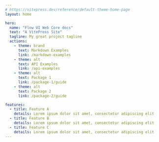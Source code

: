 ```yaml
---
# https://vitepress.dev/reference/default-theme-home-page
layout: home

hero:
  name: "Flow UI Web Core docs"
  text: "A VitePress Site"
  tagline: My great project tagline
  actions:
    - theme: brand
      text: Markdown Examples
      link: /markdown-examples
    - theme: alt
      text: API Examples
      link: /api-examples
    - theme: alt
      text: Package 1
      link: /package-1/guide
    - theme: alt
      text: Package 2
      link: /package-2/guide

features:
  - title: Feature A
    details: Lorem ipsum dolor sit amet, consectetur adipiscing elit
  - title: Feature B
    details: Lorem ipsum dolor sit amet, consectetur adipiscing elit
  - title: Feature C
    details: Lorem ipsum dolor sit amet, consectetur adipiscing elit
---
```



